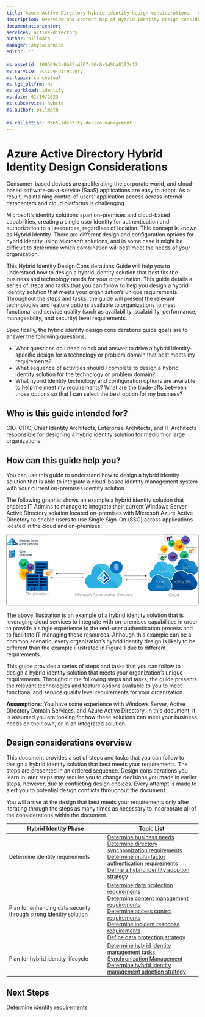 ```yaml
---
title: Azure Active Directory hybrid identity design considerations - overview | Microsoft Docs
description: Overview and content map of Hybrid Identity design considerations guide
documentationcenter: ''
services: active-directory
author: billmath
manager: amycolannino
editor: ''

ms.assetid: 100509c4-0b83-4207-90c8-549ba8372cf7
ms.service: active-directory
ms.topic: conceptual
ms.tgt_pltfrm: na
ms.workload: identity
ms.date: 01/19/2023
ms.subservice: hybrid
ms.author: billmath

ms.collection: M365-identity-device-management
---
```

# Azure Active Directory Hybrid Identity Design Considerations
Consumer-based devices are proliferating the corporate world, and cloud-based software-as-a-service (SaaS) applications are easy to adopt. As a result, maintaining control of users’ application access across internal datacenters and cloud platforms is challenging.  

Microsoft’s identity solutions span on-premises and cloud-based capabilities, creating a single user identity for authentication and authorization to all resources, regardless of location. This concept is known as Hybrid Identity. There are different design and configuration options for hybrid identity using Microsoft solutions, and in some case it might be difficult to determine which combination will best meet the needs of your organization. 

This Hybrid Identity Design Considerations Guide will help you to understand how to design a hybrid identity solution that best fits the business and technology needs for your organization.  This guide details a series of steps and tasks that you can follow to help you design a hybrid identity solution that meets your organization’s unique requirements. Throughout the steps and tasks, the guide will present the relevant technologies and feature options available to organizations to meet functional and service quality (such as availability, scalability, performance, manageability, and security) level requirements. 

Specifically, the hybrid identity design considerations guide goals are to answer the following questions: 

* What questions do I need to ask and answer to drive a hybrid identity-specific design for a technology or problem domain that best meets my requirements?
* What sequence of activities should I complete to design a hybrid identity solution for the technology or problem domain? 
* What hybrid identity technology and configuration options are available to help me meet my requirements? What are the trade-offs between those options so that I can select the best option for my business?

## Who is this guide intended for?
 CIO, CITO, Chief Identity Architects, Enterprise Architects, and IT Architects responsible for designing a hybrid identity solution for medium or large organizations.

## How can this guide help you?
You can use this guide to understand how to design a hybrid identity solution that is able to integrate a cloud-based identity management system with your current on-premises identity solution. 

The following graphic shows an example a hybrid identity solution that enables IT Admins to manage to integrate their current Windows Server Active Directory solution located on-premises with Microsoft Azure Active Directory to enable users to use Single Sign-On (SSO) across applications located in the cloud and on-premises.

![Example](media/plan-hybrid-identity-design-considerations/hybridID-example.png)

The above illustration is an example of a hybrid identity solution that is leveraging cloud services to integrate with on-premises capabilities in order to provide a single experience to the end-user authentication process and to facilitate IT managing those resources. Although this example can be a common scenario, every organization’s hybrid identity design is likely to be different than the example illustrated in Figure 1 due to different requirements. 

This guide provides a series of steps and tasks that you can follow to design a hybrid identity solution that meets your organization’s unique requirements. Throughout the following steps and tasks, the guide presents the relevant technologies and feature options available to you to meet functional and service quality level requirements for your organization.

**Assumptions**: You have some experience with Windows Server, Active Directory Domain Services, and Azure Active Directory. In this document, it is assumed you are looking for how these solutions can meet your business needs on their own, or in an integrated solution.

## Design considerations overview
This document provides a set of steps and tasks that you can follow to design a hybrid identity solution that best meets your requirements. The steps are presented in an ordered sequence. Design considerations you learn in later steps may require you to change decisions you made in earlier steps, however, due to conflicting design choices. Every attempt is made to alert you to potential design conflicts throughout the document. 

You will arrive at the design that best meets your requirements only after iterating through the steps as many times as necessary to incorporate all of the considerations within the document. 

| Hybrid Identity Phase | Topic List |
| --- | --- |
| Determine identity requirements |[Determine business needs](plan-hybrid-identity-design-considerations-business-needs.md)<br> [Determine directory synchronization requirements](plan-hybrid-identity-design-considerations-directory-sync-requirements.md)<br> [Determine multi-factor authentication requirements](plan-hybrid-identity-design-considerations-multifactor-auth-requirements.md)<br> [Define a hybrid identity adoption strategy](plan-hybrid-identity-design-considerations-identity-adoption-strategy.md) |
| Plan for enhancing data security through strong identity solution |[Determine data protection requirements](plan-hybrid-identity-design-considerations-dataprotection-requirements.md) <br> [Determine content management requirements](plan-hybrid-identity-design-considerations-contentmgt-requirements.md)<br> [Determine access control requirements](plan-hybrid-identity-design-considerations-accesscontrol-requirements.md)<br> [Determine incident response requirements](plan-hybrid-identity-design-considerations-incident-response-requirements.md) <br> [Define data protection strategy](plan-hybrid-identity-design-considerations-data-protection-strategy.md) |
| Plan for hybrid identity lifecycle |[Determine hybrid identity management tasks](plan-hybrid-identity-design-considerations-hybrid-id-management-tasks.md) <br> [Synchronization Management](plan-hybrid-identity-design-considerations-hybrid-id-management-tasks.md)<br> [Determine hybrid identity management adoption strategy](plan-hybrid-identity-design-considerations-lifecycle-adoption-strategy.md) |

## Next Steps
[Determine identity requirements](plan-hybrid-identity-design-considerations-business-needs.md)

